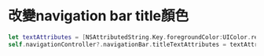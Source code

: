 # 改變navigation bar title顏色

```swift
let textAttributes = [NSAttributedString.Key.foregroundColor:UIColor.red]
self.navigationController?.navigationBar.titleTextAttributes = textAttributes
```

